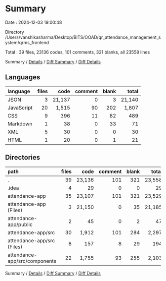 # Summary

Date : 2024-12-03 19:00:48

Directory /Users/vanshikasharma/Desktop/BITS/OOAD/qr_attendance_management_system/qrms_frontend

Total : 39 files,  23136 codes, 101 comments, 321 blanks, all 23558 lines

Summary / [Details](details.md) / [Diff Summary](diff.md) / [Diff Details](diff-details.md)

## Languages
| language | files | code | comment | blank | total |
| :--- | ---: | ---: | ---: | ---: | ---: |
| JSON | 3 | 21,137 | 0 | 3 | 21,140 |
| JavaScript | 20 | 1,515 | 90 | 202 | 1,807 |
| CSS | 9 | 396 | 11 | 82 | 489 |
| Markdown | 1 | 38 | 0 | 33 | 71 |
| XML | 5 | 30 | 0 | 0 | 30 |
| HTML | 1 | 20 | 0 | 1 | 21 |

## Directories
| path | files | code | comment | blank | total |
| :--- | ---: | ---: | ---: | ---: | ---: |
| . | 39 | 23,136 | 101 | 321 | 23,558 |
| .idea | 4 | 29 | 0 | 0 | 29 |
| attendance-app | 35 | 23,107 | 101 | 321 | 23,529 |
| attendance-app (Files) | 3 | 21,150 | 0 | 35 | 21,185 |
| attendance-app/public | 2 | 45 | 0 | 2 | 47 |
| attendance-app/src | 30 | 1,912 | 101 | 284 | 2,297 |
| attendance-app/src (Files) | 8 | 157 | 8 | 29 | 194 |
| attendance-app/src/components | 22 | 1,755 | 93 | 255 | 2,103 |

Summary / [Details](details.md) / [Diff Summary](diff.md) / [Diff Details](diff-details.md)
